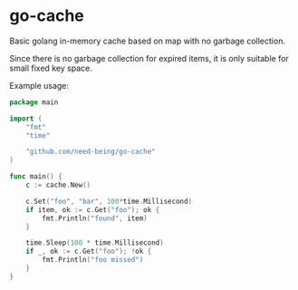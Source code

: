 # go-cache

Basic golang in-memory cache based on map with no garbage collection.

Since there is no garbage collection for expired items, it is only suitable for small fixed key space.

Example usage:
```go
package main

import (
	"fmt"
	"time"

	"github.com/need-being/go-cache"
)

func main() {
	c := cache.New()

	c.Set("foo", "bar", 100*time.Millisecond)
	if item, ok := c.Get("foo"); ok {
		fmt.Println("found", item)
	}

	time.Sleep(100 * time.Millisecond)
	if _, ok := c.Get("foo"); !ok {
		fmt.Println("foo missed")
	}
}
```
